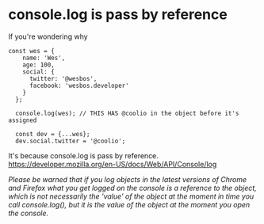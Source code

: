 <h1>console.log is pass by reference</h1>
If you're wondering why

    const wes = {
        name: 'Wes',
        age: 100,
        social: {
          twitter: '@wesbos',
          facebook: 'wesbos.developer'
        }
      };
      
      console.log(wes); // THIS HAS @coolio in the object before it's assigned

      const dev = {...wes};
      dev.social.twitter = '@coolio';

It's because console.log is pass by reference.
https://developer.mozilla.org/en-US/docs/Web/API/Console/log

<i> Please be warned that if you log objects in the latest versions of Chrome and Firefox what you get logged on the console is a reference to the object, which is not necessarily the 'value' of the object at the moment in time you call console.log(), but it is the value of the object at the moment you open the console.</i>